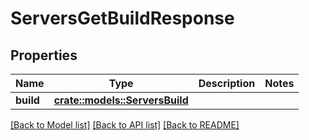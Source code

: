 # ServersGetBuildResponse

## Properties

Name | Type | Description | Notes
------------ | ------------- | ------------- | -------------
**build** | [**crate::models::ServersBuild**](ServersBuild.md) |  | 

[[Back to Model list]](../README.md#documentation-for-models) [[Back to API list]](../README.md#documentation-for-api-endpoints) [[Back to README]](../README.md)


